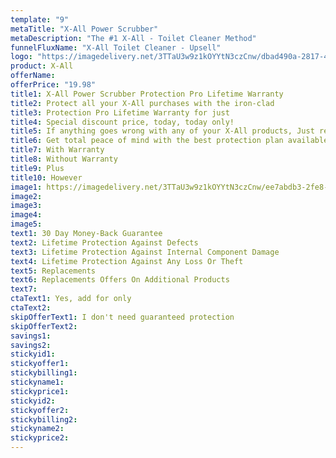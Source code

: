 ```yaml
---
template: "9"
metaTitle: "X-All Power Scrubber"
metaDescription: "The #1 X-All - Toilet Cleaner Method"
funnelFluxName: "X-All Toilet Cleaner - Upsell"
logo: "https://imagedelivery.net/3TTaU3w9z1kOYYtN3czCnw/dbad490a-2817-4b4d-8606-080cd29f5a00/public"
product: X-All
offerName:  
offerPrice: "19.98"
title1: X-All Power Scrubber Protection Pro Lifetime Warranty
title2: Protect all your X-All purchases with the iron-clad
title3: Protection Pro Lifetime Warranty for just
title4: Special discount price, today, today only!
title5: If anything goes wrong with any of your X-All products, Just return it to us for an instant replacement, 100% hassle-free, no questions asked.
title6: Get total peace of mind with the best protection plan available!
title7: With Warranty
title8: Without Warranty
title9: Plus
title10: However
image1: https://imagedelivery.net/3TTaU3w9z1kOYYtN3czCnw/ee7abdb3-2fe8-48b0-174d-4d775968ef00/public
image2: 
image3: 
image4:
image5:
text1: 30 Day Money-Back Guarantee
text2: Lifetime Protection Against Defects
text3: Lifetime Protection Against Internal Component Damage
text4: Lifetime Protection Against Any Loss Or Theft
text5: Replacements
text6: Replacements Offers On Additional Products
text7: 
ctaText1: Yes, add for only
ctaText2: 
skipOfferText1: I don't need guaranteed protection
skipOfferText2: 
savings1: 
savings2: 
stickyid1: 
stickyoffer1: 
stickybilling1: 
stickyname1: 
stickyprice1: 
stickyid2: 
stickyoffer2: 
stickybilling2: 
stickyname2: 
stickyprice2: 
---
```

